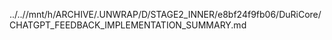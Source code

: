 ../..//mnt/h/ARCHIVE/.UNWRAP/D/STAGE2_INNER/e8bf24f9fb06/DuRiCore/CHATGPT_FEEDBACK_IMPLEMENTATION_SUMMARY.md